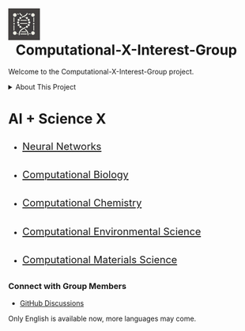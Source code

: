 # <img src="resources/static/logo.webp" alt="Project Logo" width="64" height="64" style="vertical-align: middle;"> <span style="display: inline-block; vertical-align: middle; padding-left: 15px;">Computational-X-Interest-Group</span>

Welcome to the Computational-X-Interest-Group project.

<details>
<summary>About This Project</summary>

This project aims to build a community for people who are interested in AI and its applications in various scientific fields (e.g., Biology, Chemistry, Environmental Science, Materials Science, etc.). It is a place for sharing resources, fostering discussions, and encouraging collaboration. 

I'm an indie maker and AI learner, and I'm quite interested in computational biology. My goal is to create a space where we can learn to build neural networks from scratch, explore their applications in sciences, and collaborate on innovative research and development.

The journey could be tough, but very interesting and rewarding in the long run. I invite you to contribute your knowledge, engage with like-minded members and learn from each other, and participate in projects.

</details>

# AI + Science X

<div style="font-size: 1.2em; line-height: 2;">

- <a href="docs/en/Neural_networks/README.md" style="font-size: 1.2em;">Neural Networks</a>

- <a href="docs/en/Biology/README.md" style="font-size: 1.2em;">Computational Biology</a>

- <a href="docs/en/Chemistry/README.md" style="font-size: 1.2em;">Computational Chemistry</a>

- <a href="docs/en/Environmental/README.md" style="font-size: 1.2em;">Computational Environmental Science</a>

- <a href="docs/en/Materials/README.md" style="font-size: 1.2em;">Computational Materials Science</a>

</div>

### Connect with Group Members

- [GitHub Discussions](https://github.com/ee2k/Computational-X-Interest-Group/discussions/)
<!-- - Twitter Community (Under development) -->

Only English is available now, more languages may come.
